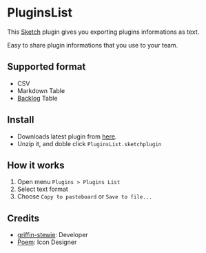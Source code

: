 # PluginsList

This [Sketch](https://www.sketchapp.com/) plugin gives you exporting plugins informations as text.

Easy to share plugin informations that you use to your team.

## Supported format

- CSV
- Markdown Table
- [Backlog](https://backlog.com) Table

## Install

- Downloads latest plugin from [here](https://github.com/griffin-stewie/PluginsList/releases/latest).
- Unzip it, and doble click `PluginsList.sketchplugin`

## How it works

1. Open menu `Plugins > Plugins List`
1. Select text format
1. Choose `Copy to pasteboard` or `Save to file...`

## Credits

- [griffin-stewie](https://griffin-stewie.github.io/): Developer
- [Poem](https://dribbble.com/poem_f): Icon Designer
